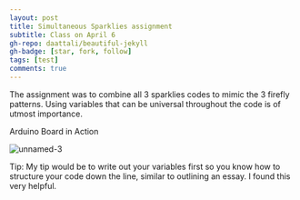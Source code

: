 ```yaml
---
layout: post
title: Simultaneous Sparklies assignment
subtitle: Class on April 6
gh-repo: daattali/beautiful-jekyll
gh-badge: [star, fork, follow]
tags: [test]
comments: true
---
```


The assignment was to combine all 3 sparklies codes to mimic the 3 firefly patterns. Using variables that can be universal throughout the code is of utmost importance.

Arduino Board in Action

![unnamed-3](https://user-images.githubusercontent.com/124645204/230402342-0d1e97f5-dacc-4db9-8f4e-045b5b590771.jpg)




Tip: My tip would be to write out your variables first so you know how to structure your code down the line, similar to outlining an essay. I found this very helpful.




